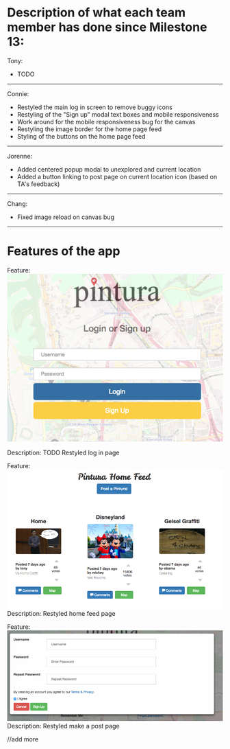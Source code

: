 # Description of what each team member has done since Milestone 13:


Tony:
- TODO


---

Connie:
- Restyled the main log in screen to remove buggy icons
- Restyling of the "Sign up" modal text boxes and mobile responsiveness
- Work around for the mobile responsiveness bug for the canvas
- Restyling the image border for the home page feed
- Styling of the buttons on the home page feed


---

Jorenne:
- Added centered popup modal to unexplored and current location
- Added a button linking to post page on current location icon (based on TA's feedback)


---

Chang:
- Fixed image reload on canvas bug


---


# Features of the app


Feature:
![alt_tag](/images/milestone14_login.png)

Description: TODO
Restyled log in page

Feature: 
![alt_tag](/images/milestone14_home.png)
Description: 
Restyled home feed page

Feature:
![alt_tag](/images/milestone14_create.png)
Description: 
Restyled make a post page




//add more
